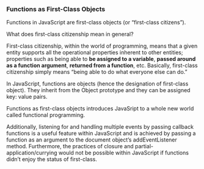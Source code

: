 ### Functions as First-Class Objects

Functions in JavaScript are first-class objects (or “first-class citizens”).

What does first-class citizenship mean in general?

First-class citizenship, within the world of programming, means that a given entity supports all the operational properties inherent to other entities; properties such as being able to **be assigned to a variable**, **passed around as a function argument**, **returned from a function**, etc. Basically, first-class citizenship simply means “being able to do what everyone else can do.”

In JavaScript, functions are objects (hence the designation of first-class object). They inherit from the Object prototype and they can be assigned key: value pairs.

Functions as first-class objects introduces JavaSript to a whole new world called functional programming.

Additionally, listening for and handling multiple events by passing callback functions is a useful feature within JavaScript and is achieved by passing a function as an argument to the document object’s addEventListener method. Furthermore, the practices of closure and partial-application/currying would not be possible within JavaScript if functions didn’t enjoy the status of first-class.